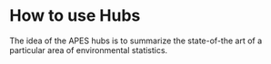 
How to use Hubs
===

The idea of the APES hubs is to summarize the state-of-the art of a particular area of environmental statistics.
